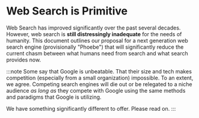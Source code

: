 # Web Search is Primitive

Web Search has improved significantly over the past several decades. However, web search is **still distressingly inadequate** for the needs of humanity. This document outlines our proposal for a next generation web search engine \(provisionally "Phoebe"\) that will significantly reduce the current chasm between what humans need from search and what search provides now.

:::note
Some say that Google is unbeatable. That their size and tech makes competition \(especially from a small organization\) impossible. To an extent, we agree. Competing search engines will die out or be relegated to a niche audience _as long as_ they compete with Google using the same methods and paradigms that Google is utilizing.

We have something significantly different to offer. Please read on.
:::